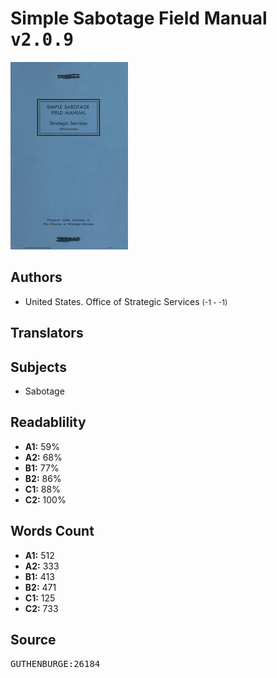# Simple Sabotage Field Manual <kbd>v2.0.9</kbd>

![](./cover.medium.jpg "")

## Authors


 - United States. Office of Strategic Services <small>(-1 - -1)</small>

## Translators



## Subjects


 - Sabotage

## Readablility


 - **A1:** 59%
 - **A2:** 68%
 - **B1:** 77%
 - **B2:** 86%
 - **C1:** 88%
 - **C2:** 100%

## Words Count


 - **A1:** 512
 - **A2:** 333
 - **B1:** 413
 - **B2:** 471
 - **C1:** 125
 - **C2:** 733

## Source


<kbd>GUTHENBURGE:26184</kbd>
